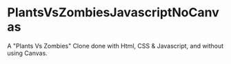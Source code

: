 # PlantsVsZombiesJavascriptNoCanvas
A "Plants Vs Zombies" Clone done with Html, CSS &amp; Javascript, and without using Canvas.
